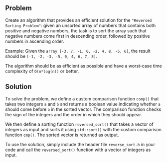 
## Problem

Create an algorithm that provides an efficient solution for the `"Reversed Sorting Problem"`: given an unsorted array of numbers that contains both positive and negative numbers, the task is to sort the array such that negative numbers come first in descending order, followed by positive numbers in ascending order.

Example:
Given the `array [-3, 7, -1, 0, -2, 4, 8, -5, 6]`, the result should be `[-1, -2, -3, -5, 0, 4, 6, 7, 8]`.

The algorithm should be as efficient as possible and have a worst-case time complexity of `O(n*log(n))` or better.

## Solution
To solve the problem, we define a custom comparison function `comp()` that takes two integers `a` and `b` and returns a boolean value indicating whether `a` should come before `b` in the sorted vector. The comparison function checks the sign of the integers and the order in which they should appear.

We then define a sorting function `reversed_sort()` that takes a vector of integers as input and sorts it using `std::sort()` with the custom comparison function `cmp()`. The sorted vector is returned as output.

To use the solution, simply include the header file `reverse_sort.h` in your code and call the `reversed_sort()` function with a vector of integers as input.
